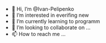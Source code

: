- 👋 Hi, I’m @Ivan-Pelipenko
- 👀 I’m interested in everifing new 
- 🌱 I’m currently learning to programm
- 💞️ I’m looking to collaborate on ...
- 📫 How to reach me ...

<!---
Ivan-Pelipenko/Ivan-Pelipenko is a ✨ special ✨ repository because its `README.md` (this file) appears on your GitHub profile.
You can click the Preview link to take a look at your changes.
--->
